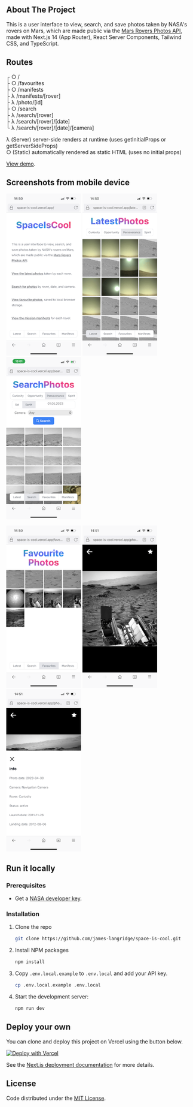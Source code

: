 ## About The Project

This is a user interface to view, search, and save photos taken by
NASA&apos;s rovers on Mars, which are made public via the [Mars Rovers Photos API](https://api.nasa.gov/#mars-rover-photos), made with Next.js 14 (App Router), React Server Components, Tailwind CSS, and TypeScript.
## Routes
┌ ○ /  
├ ○ /favourites  
├ ○ /manifests  
├ λ /manifests/[rover]  
├ λ /photo/[id]  
├ ○ /search  
├ λ /search/[rover]  
├ λ /search/[rover]/[date]  
└ λ /search/[rover]/[date]/[camera]  

λ  (Server)  server-side renders at runtime (uses getInitialProps or getServerSideProps)  
○  (Static)  automatically rendered as static HTML (uses no initial props)  

[View demo](https://space-is-cool.vercel.app/).

## Screenshots from mobile device

![home_screenshot](public/home.PNG) ![latest_screenshot](public/latest.PNG) ![search_screenshot](public/search.PNG)

![favourites_screenshot](public/favs.PNG) ![full_size_screenshot](public/full.PNG) ![photo_info_screenshot](public/info.PNG)


## Run it locally

### Prerequisites

- Get a [NASA developer key](https://api.nasa.gov/#signUp).

### Installation

1. Clone the repo
   ```sh
   git clone https://github.com/james-langridge/space-is-cool.git
   ```

2. Install NPM packages
   ```sh
   npm install
   ```

3. Copy `.env.local.example` to `.env.local` and add your API key.
    ```sh
    cp .env.local.example .env.local
    ```

6. Start the development server:
    ```sh
    npm run dev
    ```

## Deploy your own

You can clone and deploy this project on Vercel using the button below.

[![Deploy with Vercel](https://vercel.com/button)](https://vercel.com/new/clone?repository-url=https%3A%2F%2Fgithub.com%2Fjames-langridge%2Fspace-is-cool&env=NASA_API_KEY,NASA_BASE_URL&envDescription=API%20key%20and%20base%20url%20for%20NASA%20photos&envLink=https%3A%2F%2Fgithub.com%2Fjames-langridge%2Fspace-is-cool%23run-it-locally&demo-title=Space%20is%20Cool&demo-description=A%20UI%20to%20view%2C%20search%2C%20and%20save%20photos%20taken%20by%20NASA's%20rovers%20on%20Mars.&demo-url=https%3A%2F%2Fspace-is-cool.vercel.app%2F&demo-image=https%3A%2F%2Fspace-is-cool.vercel.app%2Fsearch.PNG)

See the [Next.js deployment documentation](https://nextjs.org/docs/deployment) for more details.

## License

Code distributed under the [MIT License](https://github.com/james-langridge/space-is-cool/blob/main/LICENSE).
